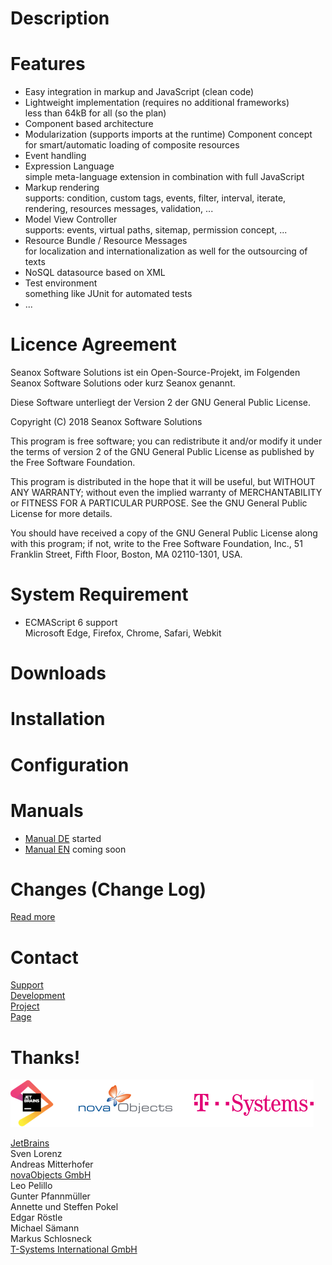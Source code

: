 # Description


# Features
- Easy integration in markup and JavaScript (clean code)
- Lightweight implementation (requires no additional frameworks)  
  less than 64kB for all (so the plan)
- Component based architecture
- Modularization (supports imports at the runtime)
  Component concept for smart/automatic loading of composite resources
- Event handling
- Expression Language  
  simple meta-language extension in combination with full JavaScript
- Markup rendering  
  supports: condition, custom tags, events, filter, interval, iterate, rendering,
  resources messages, validation, ...
- Model View Controller  
  supports: events, virtual paths, sitemap, permission concept, ...
- Resource Bundle / Resource Messages  
  for localization and internationalization as well for the outsourcing of texts 
- NoSQL datasource based on XML
- Test environment  
  something like JUnit for automated tests
- ...


# Licence Agreement
Seanox Software Solutions ist ein Open-Source-Projekt, im Folgenden
Seanox Software Solutions oder kurz Seanox genannt.

Diese Software unterliegt der Version 2 der GNU General Public License.

Copyright (C) 2018 Seanox Software Solutions

This program is free software; you can redistribute it and/or modify it under
the terms of version 2 of the GNU General Public License as published by the
Free Software Foundation.

This program is distributed in the hope that it will be useful, but WITHOUT ANY
WARRANTY; without even the implied warranty of MERCHANTABILITY or FITNESS FOR A
PARTICULAR PURPOSE. See the GNU General Public License for more details.

You should have received a copy of the GNU General Public License along with
this program; if not, write to the Free Software Foundation, Inc., 51 Franklin
Street, Fifth Floor, Boston, MA 02110-1301, USA.


# System Requirement
- ECMAScript 6 support  
  Microsoft Edge, Firefox, Chrome, Safari, Webkit  


# Downloads


# Installation


# Configuration


# Manuals
- [Manual DE](https://github.com/seanox/aspect-js/blob/master/manual/de) started
- [Manual EN](https://github.com/seanox/aspect-js/blob/master/manual/en) coming soon

# Changes (Change Log)
[Read more](https://raw.githubusercontent.com/seanox/aspect-js/master/CHANGES)


# Contact
[Support](http://seanox.de/contact?support)  
[Development](http://seanox.de/contact?development)  
[Project](http://seanox.de/contact?service)  
[Page](http://seanox.de/contact)


# Thanks!
<img src="https://raw.githubusercontent.com/seanox/seanox/master/sources/resources/images/thanks.png">

[JetBrains](https://www.jetbrains.com/?from=seanox)  
Sven Lorenz  
Andreas Mitterhofer  
[novaObjects GmbH](https://www.novaobjects.de)  
Leo Pelillo  
Gunter Pfannm&uuml;ller  
Annette und Steffen Pokel  
Edgar R&ouml;stle  
Michael S&auml;mann  
Markus Schlosneck  
[T-Systems International GmbH](https://www.t-systems.com)
